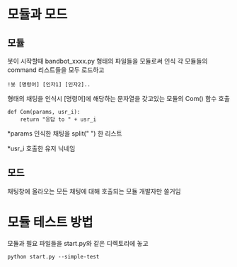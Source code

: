 # 모듈과 모드
## 모듈
봇이 시작할때 bandbot_xxxx.py 형태의 파일들을 모듈로써 인식
각 모듈들의 command 리스트들을 모두 로드하고
```
!봇 [명령어] [인자1] [인자2]..
```
형태의 채팅을 인식시 [명령어]에 해당하는 문자열을 갖고있는 모듈의 Com() 함수 호출

```
def Com(params, usr_i):
    return "응답 to " + usr_i
```
*params
인식한 채팅을 split(" ") 한 리스트

*usr_i
호출한 유저 닉네임

## 모드
채팅창에 올라오는 모든 채팅에 대해 호출되는 모듈
개발자만 쓸거임

# 모듈 테스트 방법
모듈과 필요 파일들을 start.py와 같은 디렉토리에 놓고
```
python start.py --simple-test
```